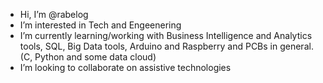 - Hi, I’m @rabelog
- I’m interested in Tech and Engeenering
- I’m currently learning/working with Business Intelligence and Analytics tools, SQL, Big Data tools, Arduino and Raspberry and PCBs in general. (C, Python and some data cloud)
- I’m looking to collaborate on assistive technologies

<!---
rabelog/rabelog is a ✨ special ✨ repository because its `README.md` (this file) appears on your GitHub profile.
You can click the Preview link to take a look at your changes.
--->
